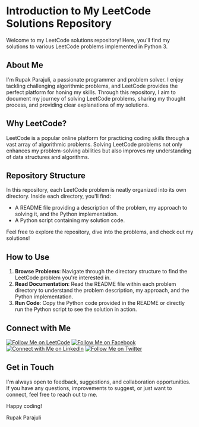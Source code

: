 # Introduction to My LeetCode Solutions Repository

Welcome to my LeetCode solutions repository! Here, you'll find my solutions to various LeetCode problems implemented in Python 3. 

## About Me

I'm Rupak Parajuli, a passionate programmer and problem solver. I enjoy tackling challenging algorithmic problems, and LeetCode provides the perfect platform for honing my skills. Through this repository, I aim to document my journey of solving LeetCode problems, sharing my thought process, and providing clear explanations of my solutions.

## Why LeetCode?

LeetCode is a popular online platform for practicing coding skills through a vast array of algorithmic problems. Solving LeetCode problems not only enhances my problem-solving abilities but also improves my understanding of data structures and algorithms.

## Repository Structure

In this repository, each LeetCode problem is neatly organized into its own directory. Inside each directory, you'll find:

- A README file providing a description of the problem, my approach to solving it, and the Python implementation.
- A Python script containing my solution code.

Feel free to explore the repository, dive into the problems, and check out my solutions!

## How to Use

1. **Browse Problems**: Navigate through the directory structure to find the LeetCode problem you're interested in.
2. **Read Documentation**: Read the README file within each problem directory to understand the problem description, my approach, and the Python implementation.
3. **Run Code**: Copy the Python code provided in the README or directly run the Python script to see the solution in action.

## Connect with Me

[![Follow Me on LeetCode](https://img.shields.io/static/v1?label=Follow%20Me%20on&message=LeetCode&color=success&logo=leetcode&style=for-the-badge)](https://leetcode.com/Prupak-07/)
[![Follow Me on Facebook](https://img.shields.io/static/v1?label=Follow%20Me%20on&message=Facebook&color=1877F2&logo=facebook&style=for-the-badge)](https://www.facebook.com/RupakSpammy)
[![Connect with Me on LinkedIn](https://img.shields.io/static/v1?label=Connect%20with%20Me%20on&message=LinkedIn&color=0077B5&logo=linkedin&style=for-the-badge)](https://www.linkedin.com/in/rupakascoder/)
[![Follow Me on Twitter](https://img.shields.io/twitter/follow/rupak_spammy?style=social)](https://twitter.com/rupak_spammy)


## Get in Touch

I'm always open to feedback, suggestions, and collaboration opportunities. If you have any questions, improvements to suggest, or just want to connect, feel free to reach out to me.

Happy coding!

Rupak Parajuli
